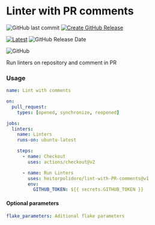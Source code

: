 # Linter with PR comments
![GitHub last commit](https://img.shields.io/github/last-commit/heitorpolidoro/lint-with-pr-comments)
[![Create GitHub Release](https://github.com/heitorpolidoro/lint-with-PR-comments/actions/workflows/auto-release.yml/badge.svg)](https://github.com/heitorpolidoro/lint-with-PR-comments/actions/workflows/auto-release.yml)

[![Latest](https://img.shields.io/github/release/heitorpolidoro/lint-with-pr-comments.svg?label=latest)](https://github.com/heitorpolidoro/lint-with-pr-comments/releases/latest)
![GitHub Release Date](https://img.shields.io/github/release-date/heitorpolidoro/lint-with-pr-comments)

![GitHub](https://img.shields.io/github/license/heitorpolidoro/lint-with-pr-comments)

Run linters on repository and comment in PR

### Usage
```yaml
name: Lint with comments

on:
  pull_request:
    types: [opened, synchronize, reopened]

jobs:
  linters:
    name: Linters
    runs-on: ubuntu-latest

    steps:
      - name: Checkout
        uses: actions/checkout@v2

      - name: Run Linters
        uses: heitorpolidoro/lint-with-PR-comments@v1
        env:
          GITHUB_TOKEN: ${{ secrets.GITHUB_TOKEN }}
```
#### Optional parameters
```yaml
flake_parameters: Aditional flake parameters
```